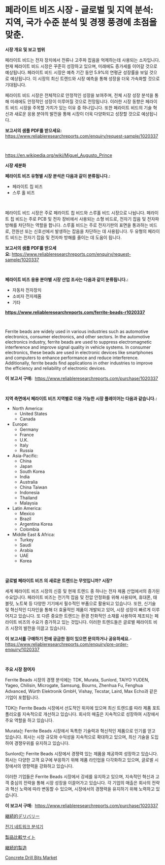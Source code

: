 <p><h1>페라이트 비즈 시장 - 글로벌 및 지역 분석: 지역, 국가 수준 분석 및 경쟁 풍경에 초점을 맞춘.</h1></p><p><strong>시장 개요 및 보고 범위</strong></p>
<p><p>페라이트 비드는 전자 장치에서 전류나 고주파 잡음을 억제하는데 사용되는 소자입니다. 현재 페라이트 비드 시장은 꾸준히 성장하고 있으며, 미래에도 증가세를 이어갈 것으로 예상됩니다. 페라이트 비드 시장은 예측 기간 동안 5.9%의 연평균 성장률을 보일 것으로 예상됩니다. 이 시장의 최신 트렌드와 시장 예측을 통해 성장을 더욱 가속화할 것으로 기대됩니다.</p><p>페라이트 비드 시장은 전체적으로 안정적인 성장을 보여주며, 전체 시장 성장 분석을 통해 미래에도 안정적인 성장이 이루어질 것으로 전망됩니다. 이러한 시장 동향은 페라이트 비드 시장을 주목할 가치가 있는 이유 중 하나입니다. 또한 페라이트 비드의 기술 혁신과 새로운 응용 분야의 발전을 통해 시장이 더욱 다양화되고 성장할 것으로 예상됩니다.</p></p>
<p><strong>보고서의 샘플 PDF를 받으세요:</strong> <a href="https://www.reliableresearchreports.com/enquiry/request-sample/1020337">https://www.reliableresearchreports.com/enquiry/request-sample/1020337</a></p>
<p>&nbsp;</p>
<p><a href="https://en.wikipedia.org/wiki/Miguel_Augusto_Prince">https://en.wikipedia.org/wiki/Miguel_Augusto_Prince</a></p>
<p><strong>시장 세분화</strong></p>
<p><strong>페라이트 비즈 유형별 시장 분석은 다음과 같이 분류됩니다.:</strong></p>
<p><ul><li>페라이트 칩 비즈</li><li>스루 홀 비즈</li></ul></p>
<p>&nbsp;</p>
<p><p>페라이트 비드 시장은 주로 페라이트 칩 비드와 스루홀 비드 시장으로 나뉩니다. 페라이트 칩 비드는 주로 PCB 및 전자 장비에서 사용되는 소형 비드로, 전자기 잡음 및 전자파 방해를 차단하는 역할을 합니다. 스루홀 비드는 주로 전자기판의 표면을 통과하는 비드로, 전원선 또는 신호선에서 발생하는 잡음을 차단하는 데 사용됩니다. 두 유형의 페라이트 비드는 전자기 잡음 및 전자파 방해를 줄이는 데 도움이 됩니다.</p></p>
<p><strong>보고서의 샘플 PDF를 받으세요:</strong>&nbsp;<a href="https://www.reliableresearchreports.com/enquiry/request-sample/1020337">https://www.reliableresearchreports.com/enquiry/request-sample/1020337</a></p>
<p>&nbsp;</p>
<p><strong> 페라이트 비즈 응용 분야별 시장 산업 조사는 다음과 같이 분류됩니다.:</strong></p>
<p><ul><li>자동차 전자장치</li><li>소비자 전자제품</li><li>기타</li></ul></p>
<p><strong><a href="https://www.reliableresearchreports.com/ferrite-beads-r1020337">https://www.reliableresearchreports.com/ferrite-beads-r1020337</a></strong></p>
<p>&nbsp;</p>
<p><p>Ferrite beads are widely used in various industries such as automotive electronics, consumer electronics, and other sectors. In the automotive electronics industry, ferrite beads are used to suppress electromagnetic interference and improve signal quality in vehicle systems. In consumer electronics, these beads are used in electronic devices like smartphones and computers to enhance performance and reduce interference. Additionally, ferrite beads find applications in other industries to improve the efficiency and reliability of electronic devices.</p></p>
<p><strong>이 보고서 구매:</strong>&nbsp; <a href="https://www.reliableresearchreports.com/purchase/1020337">https://www.reliableresearchreports.com/purchase/1020337</a></p>
<p>&nbsp;</p>
<p><strong>지역 측면에서 페라이트 비즈 지역별로 이용 가능한 시장 플레이어는 다음과 같습니다.:</strong></p>
<p><ul>
    <li>
        North America:
        <ul>
            <li>United States</li>
            <li>Canada</li>
        </ul>
    </li>
    <li>
        Europe:
        <ul>
            <li>Germany</li>
            <li>France</li>
            <li>U.K.</li>
            <li>Italy</li>
            <li>Russia</li>
        </ul>
    </li>
    <li>
        Asia-Pacific:
        <ul>
            <li>China</li>
            <li>Japan</li>
            <li>South Korea</li>
            <li>India</li>
            <li>Australia</li>
            <li>China Taiwan</li>
            <li>Indonesia</li>
            <li>Thailand</li>
            <li>Malaysia</li>
        </ul>
    </li>
    <li>
        Latin America:
        <ul>
            <li>Mexico</li>
            <li>Brazil</li>
            <li>Argentina Korea</li>
            <li>Colombia</li>
        </ul>
    </li>
    <li>
        Middle East & Africa:
        <ul>
            <li>Turkey</li>
            <li>Saudi</li>
            <li>Arabia</li>
            <li>UAE</li>
            <li>Korea</li>
        </ul>
    </li>
    </ul></p>
<p>&nbsp;</p>
<p><strong>글로벌 페라이트 비즈 의 새로운 트렌드는 무엇입니까? 시장?</strong></p>
<p><p>세계 페라이트 비즈 시장의 신흥 및 현재 트렌드 중 하나는 전자 제품 산업에서의 증가된 수요입니다. 페라이트 비즈는 전기적 잡음 및 전압 안정화를 위해 사용되며, 휴대폰, 태블릿, 노트북 등 다양한 기기에서 필수적인 부품으로 활용되고 있습니다. 또한, 신기술 및 혁신적인 디자인을 통해 더 효율적인 제품이 개발되고 있어, 시장 성장이 빠르게 이루어지고 있습니다. 또 다른 중요한 트렌드는 환경 친화적인 소재를 사용하여 제조되는 페라이트 비즈의 수요가 증가하고 있는 것입니다. 이러한 트렌드들은 글로벌 페라이트 비즈 시장의 발전을 이끌고 있습니다.</p></p>
<p><strong>이 보고서를 구매하기 전에 궁금한 점이 있으면 문의하거나 공유하세요.</strong>- <a href="https://www.reliableresearchreports.com/enquiry/pre-order-enquiry/1020337">https://www.reliableresearchreports.com/enquiry/pre-order-enquiry/1020337</a></p>
<p>&nbsp;</p>
<p><strong>주요 시장 참여자</strong></p>
<p><p>Ferrite Beads 시장의 경쟁 분석에는 TDK, Murata, Sunlord, TAIYO YUDEN, Yageo, Chilisin, Microgate, Samsung, Bourns, Zhenhua Fu, Fenghua Advanced, Würth Elektronik GmbH, Vishay, Tecstar, Laird, Max Echo과 같은 기업이 포함됩니다.</p><p>TDK는 Ferrite Beads 시장에서 선도적인 위치에 있으며 최신 트렌드를 따라 제품 포트폴리오를 지속적으로 개선하고 있습니다. 회사의 매출은 지속적으로 성장하여 시장에서 주요 역할을 하고 있습니다.</p><p>Murata는 Ferrite Beads 시장에서 독특한 기술력과 혁신적인 제품으로 인기를 얻고 있습니다. 회사는 시장 규모와 수익성을 지속적으로 확대하고 있으며, 최신 기술을 도입하여 경쟁우위를 유지하고 있습니다.</p><p>Sunlord는 Ferrite Beads 시장에서 경쟁력 있는 제품을 제공하여 성장하고 있습니다. 회사는 다양한 고객 요구에 부응하기 위해 제품 라인업을 다각화하고 있으며, 글로벌 시장에서의 영향력을 강화하고 있습니다.</p><p>이러한 기업들은 Ferrite Beads 시장에서 강세를 유지하고 있으며, 지속적인 혁신과 고객 중심의 전략을 통해 시장 성장을 이끌어가고 있습니다. 각 기업의 매출은 회사의 전략과 혁신 노력에 따라 변동할 수 있으며, 시장에서의 경쟁력을 유지하기 위해 노력하고 있습니다.</p></p>
<p><strong>이 보고서 구매:</strong>&nbsp;&nbsp;<a href="https://www.reliableresearchreports.com/purchase/1020337">https://www.reliableresearchreports.com/purchase/1020337</a></p>
<p><p><a href="https://github.com/zjkmgcs938405/Market-Research-Report-List-3/blob/main/187390648460.md">継続的デリバリー</a></p><p><a href="https://github.com/rcabello548/Market-Research-Report-List-3/blob/main/444078462042.md">전기 네트워크 분석기</a></p><p><a href="https://medium.com/@mares423/%E5%95%86%E5%93%81%E6%AF%94%E8%BC%83%E3%82%A6%E3%82%A7%E3%83%96%E3%82%B5%E3%82%A4%E3%83%88%E5%B8%82%E5%A0%B4%E3%81%AE%E5%B1%95%E6%9C%9B-%E5%AE%8C%E5%85%A8%E3%81%AA%E7%94%A3%E6%A5%AD%E5%88%86%E6%9E%90-2024%E5%B9%B4%E3%81%8B%E3%82%892031%E5%B9%B4%E3%81%BE%E3%81%A7-1b417ff84a4a">製品比較サイト</a></p><p><a href="https://github.com/roulaayoub-saad/Market-Research-Report-List-3/blob/main/722838948461.md">継続的製造</a></p><p><a href="https://issuu.com/reportprime-2/docs/concrete-drill-bits-market-size-2030.pptx">Concrete Drill Bits Market</a></p></p>
